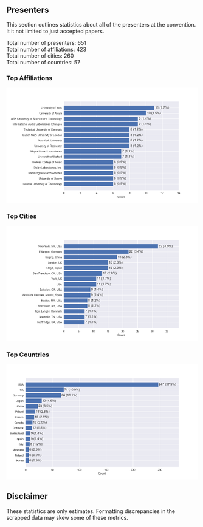 
## Presenters
This section outlines statistics about all of the presenters at the convention. It it not limited to just accepted papers.

Total number of presenters: 651<br/>
Total number of affiliations:  423<br/>
Total number of cities: 260<br/>
Total number of countries: 57<br/>

### Top Affiliations

![names](img/presenter_names.png) 

### Top Cities

![locations](img/presenter_locations.png)

### Top Countries

![countries](img/presenter_countries.png)

## Disclaimer
These statistics are only estimates. Formatting discrepancies in the scrapped data may skew some of these metrics.  

